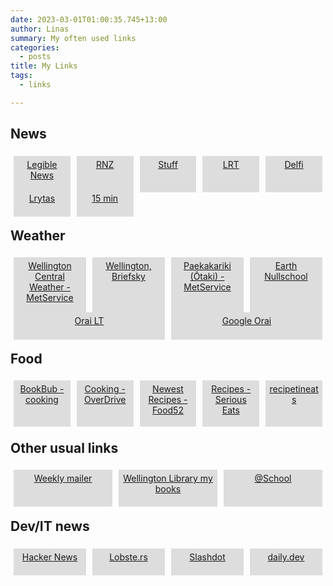 ```yaml
---
date: 2023-03-01T01:00:35.745+13:00
author: Linas
summary: My often used links
categories:
  - posts
title: My Links
tags:
  - links

---
```


<style>
.container {
    display: grid;
    grid-template-columns: repeat(auto-fit, minmax(100px, 1fr));
}
.btn {
    background-color: #dddddd;    
    padding: 5px;
    margin: 5px;
    height: 90%;
    text-align: center;
}

</style>



## News


<div id="grid" class="container">
  <a href="https://legiblenews.com/" target="_blank"><div class="btn">Legible News</div></a>
  <a href="https://www.rnz.co.nz/" target="_blank"><div class="btn">RNZ</div></a>
  <a href="https://www.stuff.co.nz/" target="_blank"><div class="btn">Stuff</div></a>
  <a href="https://www.lrt.lt/" target="_blank"><div class="btn">LRT</div></a>
  <a href="https://www.delfi.lt/" target="_blank"><div class="btn">Delfi</div></a>
  <a href="https://www.lrytas.lt/" target="_blank"><div class="btn">Lrytas</div></a>
  <a href="https://www.15min.lt/" target="_blank"><div class="btn">15 min</div></a>
</div>

## Weather

<div id="grid" class="container">
  <a href="https://www.metservice.com/towns-cities/locations/wellington" target="_blank"><div class="btn">Wellington Central Weather - MetService</div></a>
  <a href="https://briefsky.app/?provider=openmeteo&location=-41.29%2C174.768&units=metric" target="_blank"><div class="btn">Wellington, Briefsky</div></a>
  <a href="https://www.metservice.com/rural/regions/kapiti-horowhenua/locations/otaki" target="_blank"><div class="btn">Paekakariki (Ōtaki) - MetService</div></a>
  <a href="https://earth.nullschool.net/#current/wind/surface/level/orthographic=-183.17,-41.43,2199/loc=174.683,-41.282" target="_blank"><div class="btn">Earth Nullschool</div></a>
</div>

<div id="grid" class="container">
  <a href="https://briefsky.app/?provider=openmeteo&location=54.9%2C25.3&units=metric&title=Purnuskes" target="_blank"><div class="btn">Orai LT</div></a>
  <a href="https://www.google.com/search?q=orai+purnuskes" target="_blank"><div class="btn">Google Orai</div></a>
</div>

## Food

<div id="grid" class="container">
  <a href="https://www.bookbub.com/ebook-deals?categories=cooking" target="_blank"><div class="btn">BookBub - cooking</div></a>
  <a href="https://wcl.overdrive.com/search?mediaType=ebook&subject=111&subject=14&sortBy=newlyadded" target="_blank"><div class="btn">Cooking - OverDrive</div></a>
  <a href="https://food52.com/recipes/newest?tag=test-kitchen-approved" target="_blank"><div class="btn">Newest Recipes - Food52</div></a>
  <a href="https://www.seriouseats.com/all-recipes-5117985" target="_blank"><div class="btn">Recipes - Serious Eats</div></a>
  <a href="https://www.recipetineats.com/" target="_blank"><div class="btn">recipetineats</div></a>
</div>

## Other usual links

<div id="grid" class="container">
  <a href="https://www.countdown.co.nz/shop/content/weeklymailer#catalogueList" target="_blank"><div class="btn">Weekly mailer</div></a>
  <a href="https://catalogue.wcl.govt.nz/?section=myAccount" target="_blank"><div class="btn">Wellington Library my books</div></a>
  <a href="https://www.atschool.co.nz/app/home" target="_blank"><div class="btn">@School</div></a>
  
</div>

## Dev/IT news 
<div id="grid" class="container">
  <a href="https://news.ycombinator.com/" target="_blank"><div class="btn">Hacker News</div></a>
  <a href="https://lobste.rs/" target="_blank"><div class="btn">Lobste.rs</div></a>
  <a href="https://slashdot.org/" target="_blank"><div class="btn">Slashdot</div></a>
  <a href="https://app.daily.dev/" target="_blank"><div class="btn">daily.dev</div></a>
</div>

